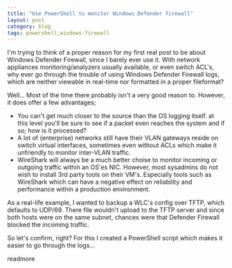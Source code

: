 ```yaml
---
title: "Use PowerShell to monitor Windows Defender firewall"
layout: post
category: blog
tags: powershell,windows-firewall
---
```


I'm trying to think of a proper reason for my first real post to be about Windows Defender Firewall, since I barely ever use it. With network appliances monitoring/analyzers usually available, or even switch ACL's, why ever go through the trouble of using Windows Defender Firewall logs, which are neither viewable in real-time nor formatted in a proper fileformat?

Well... Most of the time there probably isn't a very good reason to. However, it does offer a few advantages;
- You can't get much closer to the source than the OS logging itself. at this level you'll be sure to see if a packet even reaches the system and if so; how is it processed?
- A lot of (enterprise) networks still have their VLAN gateways reside on switch virtual interfaces, sometimes even without ACLs which make it unfriendly to monitor inter-VLAN traffic.
- WireShark will always be a much better choise to monitor incoming or outgoing traffic within an OS'es NIC. However, most sysadmins do not wish to install 3rd party tools on their VM's. Especially tools such as WireShark which can have a negative effect on reliability and performance within a production environment.

As a real-life example, I wanted to backup a WLC's config over TFTP, which defaults to UDP/69. There file wouldn't upload to the TFTP server and since both hosts were on the same subnet, chances were that Defender Firewall blocked the incoming traffic.

So let's confirm, right? For this I created a PowerShell script which makes it easier to go through the logs...

readmore
